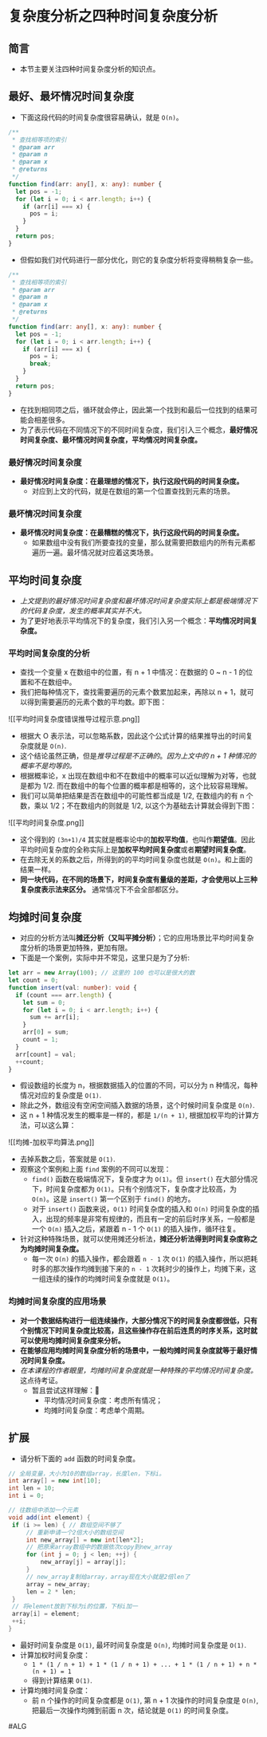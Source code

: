 # 复杂度分析之四种时间复杂度分析

## 简言

* 本节主要关注四种时间复杂度分析的知识点。

## 最好、最坏情况时间复杂度

* 下面这段代码的时间复杂度很容易确认，就是 `O(n)`。

```typescript
/**
 * 查找相等项的索引
 * @param arr 
 * @param n 
 * @param x 
 * @returns 
 */
function find(arr: any[], x: any): number {
  let pos = -1;
  for (let i = 0; i < arr.length; i++) {
    if (arr[i] === x) {
      pos = i;
    }
  }
  return pos;
}
```

* 但假如我们对代码进行一部分优化，则它的复杂度分析将变得稍稍复杂一些。

```typescript
/**
 * 查找相等项的索引
 * @param arr 
 * @param n 
 * @param x 
 * @returns 
 */
function find(arr: any[], x: any): number {
  let pos = -1;
  for (let i = 0; i < arr.length; i++) {
    if (arr[i] === x) {
      pos = i;
      break;
    }
  }
  return pos;
}
```

* 在找到相同项之后，循环就会停止，因此第一个找到和最后一位找到的结果可能会相差很多。
* 为了表示代码在不同情况下的不同时间复杂度，我们引入三个概念，**最好情况时间复杂度、最坏情况时间复杂度，平均情况时间复杂度。**

### 最好情况时间复杂度

* **最好情况时间复杂度：在最理想的情况下，执行这段代码的时间复杂度。**
	* 对应到上文的代码，就是在数组的第一个位置查找到元素的场景。

### 最坏情况时间复杂度

* **最坏情况时间复杂度：在最糟糕的情况下，执行这段代码的时间复杂度。**
	* 如果数组中没有我们所要查找的变量，那么就需要把数组内的所有元素都遍历一遍。最坏情况就对应着这类场景。

## 平均时间复杂度

* *上文提到的最好情况时间复杂度和最坏情况时间复杂度实际上都是极端情况下的代码复杂度，发生的概率其实并不大。*
* 为了更好地表示平均情况下的复杂度，我们引入另一个概念：**平均情况时间复杂度。**

### 平均时间复杂度的分析

* 查找一个变量 x 在数组中的位置，有 n + 1 中情况：在数据的 0 ~ n - 1 的位置和不在数组中。
* 我们把每种情况下，查找需要遍历的元素个数累加起来，再除以 n + 1，就可以得到需要遍历的元素个数的平均数。即下图：

![[平均时间复杂度错误推导过程示意.png]]

* 根据大 O 表示法，可以忽略系数，因此这个公式计算的结果推导出的时间复杂度就是 `O(n)`.
* 这个结论虽然正确，但是*推导过程是不正确的*。*因为上文中的 n + 1 种情况的概率不是均等的。*
* 根据概率论，x 出现在数组中和不在数组中的概率可以近似理解为对等，也就是都为 1/2. 而在数组中的每个位置的概率都是相等的，这个比较容易理解。
* 我们可以简单把结果是否在数组中的可能性都当成是 1/2, 在数组内的有 n 个数，乘以 1/2；不在数组内的则就是 1/2, 以这个为基础去计算就会得到下图：

![[平均时间复杂度.png]]

* 这个得到的 `(3n+1)/4` 其实就是概率论中的**加权平均值**，也叫作**期望值**。因此平均时间复杂度的全称实际上是**加权平均时间复杂度**或者**期望时间复杂度**。
* 在去除无关的系数之后，所得到的的平均时间复杂度也就是 `O(n)`。和上面的结果一样。
* **同一块代码，在不同的场景下，时间复杂度有量级的差距，才会使用以上三种复杂度表示法来区分。** 通常情况下不会全部都区分。

## 均摊时间复杂度

* 对应的分析方法叫**摊还分析（又叫平摊分析）**；它的应用场景比平均时间复杂度分析的场景更加特殊，更加有限。
* 下面是一个案例，实际中并不常见，这里只是为了分析:

```typescript
let arr = new Array(100); // 这里的 100 也可以是很大的数
let count = 0;
function insert(val: number): void {
  if (count === arr.length) {
    let sum = 0;
    for (let i = 0; i < arr.length; i++) {
      sum += arr[i];
    }
    arr[0] = sum;
    count = 1;
  }
  arr[count] = val;
  ++count;
}
```

* 假设数组的长度为 n，根据数据插入的位置的不同，可以分为 n 种情况，每种情况对应的复杂度是 `O(1)`.
* 除此之外，数组没有空闲空间插入数据的场景，这个时候时间复杂度是 `O(n)`.
* 这 n + 1 种情况发生的概率是一样的，都是 `1/(n + 1)`, 根据加权平均的计算方法，可以这么算：

![[均摊-加权平均算法.png]]
* 去掉系数之后，答案就是 `O(1)`.
* 观察这个案例和上面 `find` 案例的不同可以发现：
	* `find()` 函数在极端情况下，复杂度才为 `O(1)`。但 `insert()` 在大部分情况下，时间复杂度都为 `O(1)`。只有个别情况下，复杂度才比较高，为 `O(n)`。这是 `insert()` 第一个区别于 `find()` 的地方。
	* 对于 `insert()` 函数来说，`O(1)` 时间复杂度的插入和 `O(n)` 时间复杂度的插入，出现的频率是非常有规律的，而且有一定的前后时序关系，一般都是一个 `O(n)` 插入之后，紧跟着 n - 1 个 `O(1)` 的插入操作，循环往复。
* 针对这种特殊场景，就可以使用摊还分析法，**摊还分析法得到时间复杂度称之为均摊时间复杂度。**
	* 每一次 `O(n)` 的插入操作，都会跟着 `n - 1` 次 `O(1)` 的插入操作，所以把耗时多的那次操作均摊到接下来的 `n - 1` 次耗时少的操作上，均摊下来，这一组连续的操作的均摊时间复杂度就是 `O(1)`。

### 均摊时间复杂度的应用场景

* **对一个数据结构进行一组连续操作，大部分情况下的时间复杂度都很低，只有个别情况下时间复杂度比较高，且这些操作存在前后连贯的时序关系，这时就可以使用均摊时间复杂度来分析。**
* **在能够应用均摊时间复杂度分析的场景中，一般均摊时间复杂度就等于最好情况时间复杂度。**
* *在本课程的作者眼里，均摊时间复杂度就是一种特殊的平均情况时间复杂度。* 这点待考证。
	* 暂且尝试这样理解：💭
		* 平均情况时间复杂度：考虑所有情况；
		* 均摊时间复杂度：考虑单个周期。

## 扩展

* 请分析下面的 `add` 函数的时间复杂度。

```java
// 全局变量，大小为10的数组array，长度len，下标i。
int array[] = new int[10]; 
int len = 10;
int i = 0;

// 往数组中添加一个元素
void add(int element) {
 if (i >= len) { // 数组空间不够了
	 // 重新申请一个2倍大小的数组空间
	 int new_array[] = new int[len*2];
	 // 把原来array数组中的数据依次copy到new_array
	 for (int j = 0; j < len; ++j) {
		 new_array[j] = array[j];
	 }
	 // new_array复制给array，array现在大小就是2倍len了
	 array = new_array;
	 len = 2 * len;
 }
 // 将element放到下标为i的位置，下标i加一
 array[i] = element;
 ++i;
}
```

* 最好时间复杂度是 `O(1)`, 最坏时间复杂度是 `O(n)`, 均摊时间复杂度是 `O(1)`.
* 计算加权时间复杂度：
	* `1 * (1 / n + 1) + 1 * (1 / n + 1) + ... + 1 * (1 / n + 1) + n * (n + 1) = 1`
	* 得到计算结果 `O(1)`.
* 计算均摊时间复杂度：
	* 前 n 个操作的时间复杂度都是 `O(1)`, 第 n + 1 次操作的时间复杂度是 `O(n)`, 把最后一次操作均摊到前面 n 次，结论就是 `O(1)` 的时间复杂度。

#ALG 